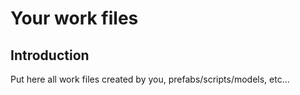 # Your work files

## Introduction
Put here all work files created by you, prefabs/scripts/models, etc...